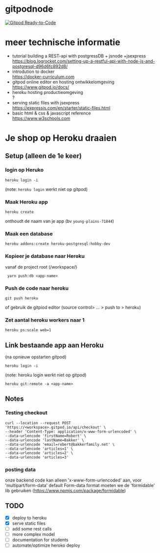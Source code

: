 # gitpodnode

[![Gitpod Ready-to-Code](https://img.shields.io/badge/Gitpod-ready--to--code-blue?logo=gitpod)](https://gitpod.io/#https://github.com/Notalifeform/gitpodnode)

# meer technische informatie
* tutorial building a REST-api with postgressDB + jsnode +jsexpress\
https://blog.logrocket.com/setting-up-a-restful-api-with-node-js-and-postgresql-d96d6fc892d8/
* introdution to docker\
https://docker-curriculum.com
* gitpod online editor en hosting ontwikkelomgeving\
https://www.gitpod.io/docs/
* heroku hosting productieomgeving\
?
* serving static files with jsexpress\
https://expressjs.com/en/starter/static-files.html
* basic html & css & javascript reference\
https://www.w3schools.com


# Je shop op Heroku draaien

## Setup (alleen de 1e keer)

### login op Heruko

```
heroku login -i
```

(note: `heroku login` werkt niet op gitpod) 

### Maak Heroku app

```
heroku create
```

onthoudt de naam van je app (bv `young-plains-71844`)

### Maak een database

```
heroku addons:create heroku-postgresql:hobby-dev
```

### Kopieer je database naar Heroku

vanaf de project root (/workspace/<project-name>)

```
 yarn push:db <app-name>
```

### Push de code naar heroku

```
git push heroku
```

 of gebruik de gitpiod editor (source control> ... > push to > heroku)

### Zet aantal heroku workers naar 1

```
heroku ps:scale web=1
```

## Link bestaande app aan Heroku
(na opnieuw opstarten gitpod)

```
heroku login -i
```

(note: heroku login werkt niet op gitpod) 

```
heroku git:remote -a <app-name>
```

## Notes

### Testing checkout

```
curl --location --request POST 'https://<workspace>.gitpod.io/api/checkout' \
--header 'Content-Type: application/x-www-form-urlencoded' \
--data-urlencode 'firstName=Robert' \
--data-urlencode 'lastName=Bakker' \
--data-urlencode 'email=robert@bakkerfamily.net' \
--data-urlencode 'articles=1' \
--data-urlencode 'articles=2' \
--data-urlencode 'articles=3'
```
### posting data 

onze backend code kan alleen 'x-www-form-urlencoded' aan, voor 'multipart/form-data' default Form-data format moeten we de 'formidable' lib gebruiken 
(https://www.npmjs.com/package/formidable)

## TODO

- [X] deploy to heroku
- [X] serve static files
- [ ] add some rest calls
- [ ] more complex model
- [ ] documentation for students
- [ ] automate/optimize heroko deploy
